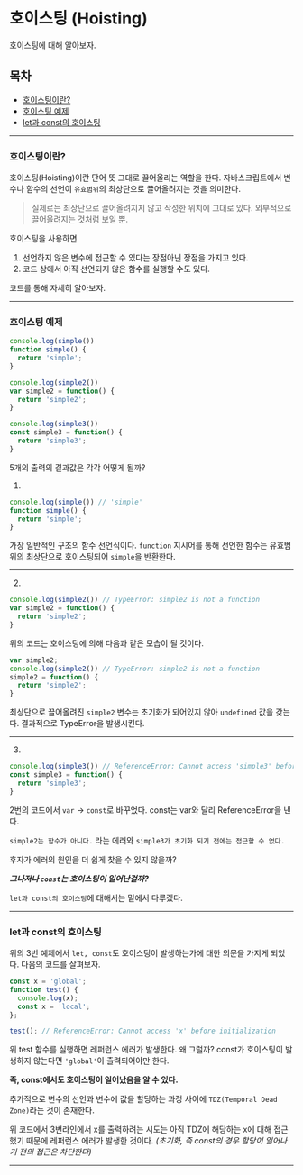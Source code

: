 # 호이스팅 (Hoisting)

호이스팅에 대해 알아보자.

## 목차
- [호이스팅이란?](#호이스팅이란?)
- [호이스팅 예제](#호이스팅-예제)
- [let과 const의 호이스팅](#let과-const의-호이스팅)

---

### 호이스팅이란?

호이스팅(Hoisting)이란 단어 뜻 그대로 끌어올리는 역할을 한다.
자바스크립트에서 변수나 함수의 선언이 `유효범위`의 최상단으로 끌어올려지는 것을 의미한다.
> 실제로는 최상단으로 끌어올려지지 않고 작성한 위치에 그대로 있다.
> 외부적으로 끌어올려지는 것처럼 보일 뿐.

호이스팅을 사용하면 
1. 선언하지 않은 변수에 접근할 수 있다는 장점아닌 장점을 가지고 있다.
2. 코드 상에서 아직 선언되지 않은 함수를 실행할 수도 있다.

코드를 통해 자세히 알아보자.

---

### 호이스팅 예제

```javascript 
console.log(simple())
function simple() {
  return 'simple';
}

console.log(simple2())
var simple2 = function() {
  return 'simple2';
}

console.log(simple3())
const simple3 = function() {
  return 'simple3';
}


```

5개의 출력의 결과값은 각각 어떻게 될까?

1. 
```javascript 
console.log(simple()) // 'simple'
function simple() {
  return 'simple';
}
```

가장 일반적인 구조의 함수 선언식이다.
`function` 지시어를 통해 선언한 함수는 유효범위의 최상단으로 호이스팅되어 `simple`을 반환한다.

---

2. 
```javascript
console.log(simple2()) // TypeError: simple2 is not a function
var simple2 = function() {
  return 'simple2';
}
```

위의 코드는 호이스팅에 의해 다음과 같은 모습이 될 것이다.

```javascript
var simple2;
console.log(simple2()) // TypeError: simple2 is not a function
simple2 = function() {
  return 'simple2';
}
```

최상단으로 끌어올려진 `simple2` 변수는 초기화가 되어있지 않아 `undefined` 값을 갖는다.
결과적으로 TypeError을 발생시킨다.

---

3. 
```javascript
console.log(simple3()) // ReferenceError: Cannot access 'simple3' before initialization
const simple3 = function() {
  return 'simple3';
}
```
2번의 코드에서 `var` -> `const`로 바꾸었다.
const는 var와 달리 ReferenceError을 낸다. 

`simple2는 함수가 아니다.` 라는 에러와 `simple3가 초기화 되기 전에는 접근할 수 없다.`

후자가 에러의 원인을 더 쉽게 찾을 수 있지 않을까?

***그나저나 `const`는 호이스팅이 일어난걸까?***

`let과 const의 호이스팅`에 대해서는 밑에서 다루겠다.


---

### let과 const의 호이스팅

위의 3번 예제에서 `let, const`도 호이스팅이 발생하는가에 대한 의문을 가지게 되었다.
다음의 코드를 살펴보자.

```javascript
const x = 'global';
function test() {
  console.log(x); 
  const x = 'local';
};

test(); // ReferenceError: Cannot access 'x' before initialization
```

위 test 함수를 실행하면 레퍼런스 에러가 발생한다. 왜 그럴까?
const가 호이스팅이 발생하지 않는다면 `'global'`이 출력되어야만 한다. 

**즉, const에서도 호이스팅이 일어났음을 알 수 있다.**

추가적으로 변수의 선언과 변수에 값을 할당하는 과정 사이에 `TDZ(Temporal Dead Zone)`라는 것이 존재한다.

위 코드에서 3번라인에서 x를 출력하려는 시도는 아직 TDZ에 해당하는 x에 대해 접근했기 때문에 레퍼런스 에러가 발생한 것이다. *(초기화, 즉 const의 경우 할당이 일어나기 전의 접근은 차단한다)*

---

